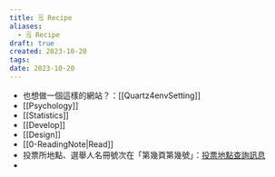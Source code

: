 ```yaml
---
title: 🗒️ Recipe
aliases:
  - 🗒️ Recipe
draft: true
created: 2023-10-20
tags:
date: 2023-10-20
---
```

- 也想做一個這樣的網站？：[[Quartz4envSetting]]
- [[Psychology]]
- [[Statistics]]
- [[Develop]]
- [[Design]]
- [[0-ReadingNote|Read]]
- 投票所地點、選舉人名冊號次在「第幾頁第幾號」：[投票地點查詢訊息](https://www.ris.gov.tw/info-electionVotePlaceQuery/app/aw0702VPQ/query)
- 